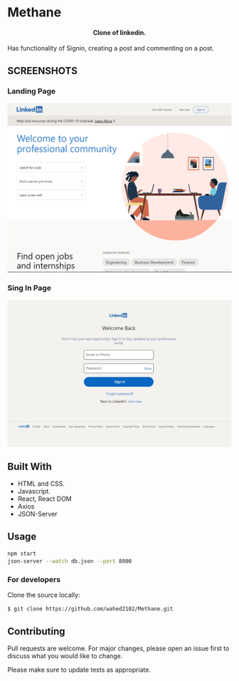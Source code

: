 # Methane

<h4 align="center">Clone of linkedin.</h4>
Has functionality of Signin, creating a post and commenting on a post.

<h2>SCREENSHOTS</h2>
<h3>Landing Page</h3>

![screenshot](./readmeImages/ss1.PNG)

<h3>Sing In Page</h3>

![screenshot](./readmeImages/ss2.PNG)

## Built With
- HTML and CSS.
- Javascript.
- React, React DOM
- Axios
- JSON-Server

## Usage

```bash
npm start
json-server --watch db.json --port 8000
```


### For developers
Clone the source locally:
```sh
$ git clone https://github.com/wahed2102/Methane.git
```
## Contributing
Pull requests are welcome. For major changes, please open an issue first to discuss what you would like to change.

Please make sure to update tests as appropriate.
